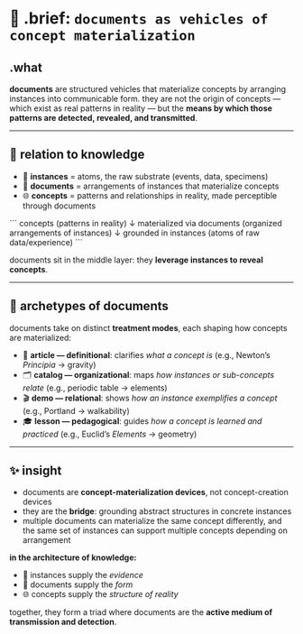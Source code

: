# 🧩 .brief: `documents as vehicles of concept materialization`

## .what
**documents** are structured vehicles that materialize concepts by arranging instances into communicable form.
they are not the origin of concepts — which exist as real patterns in reality — but the **means by which those patterns are detected, revealed, and transmitted**.

---

## 🔗 relation to knowledge

- 🔹 **instances** = atoms, the raw substrate (events, data, specimens)
- 📑 **documents** = arrangements of instances that materialize concepts
- 🌐 **concepts** = patterns and relationships in reality, made perceptible through documents

\`\`\`
concepts (patterns in reality)
    ↓ materialized via
documents (organized arrangements of instances)
    ↓ grounded in
instances (atoms of raw data/experience)
\`\`\`

documents sit in the middle layer: they **leverage instances to reveal concepts**.

---

## 📖 archetypes of documents

documents take on distinct **treatment modes**, each shaping how concepts are materialized:

- 📖 **article — definitional**: clarifies *what a concept is* (e.g., Newton’s *Principia* → gravity)
- 🗂️ **catalog — organizational**: maps *how instances or sub-concepts relate* (e.g., periodic table → elements)
- 🎬 **demo — relational**: shows *how an instance exemplifies a concept* (e.g., Portland → walkability)
- 🎓 **lesson — pedagogical**: guides *how a concept is learned and practiced* (e.g., Euclid’s *Elements* → geometry)

---

## ✨ insight
- documents are **concept-materialization devices**, not concept-creation devices
- they are the **bridge**: grounding abstract structures in concrete instances
- multiple documents can materialize the same concept differently, and the same set of instances can support multiple concepts depending on arrangement

**in the architecture of knowledge:**
- 🔹 instances supply the *evidence*
- 📑 documents supply the *form*
- 🌐 concepts supply the *structure of reality*

together, they form a triad where documents are the **active medium of transmission and detection**.

